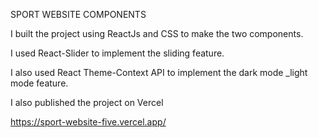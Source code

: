 SPORT WEBSITE COMPONENTS

I built the project using ReactJs and CSS to make the two components.

I used React-Slider to implement the sliding feature.

I also used React Theme-Context API to implement the dark mode _light mode feature.

I also published the project on Vercel 

https://sport-website-five.vercel.app/

